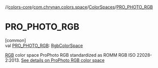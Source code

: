 //[colors-core](../../../index.md)/[com.chrynan.colors.space](../index.md)/[ColorSpaces](index.md)/[PRO_PHOTO_RGB](-p-r-o_-p-h-o-t-o_-r-g-b.md)

# PRO_PHOTO_RGB

[common]\
val [PRO_PHOTO_RGB](-p-r-o_-p-h-o-t-o_-r-g-b.md): [RgbColorSpace](../-rgb-color-space/index.md)

[RGB](../-rgb-color-space/index.md) color space ProPhoto RGB standardized as ROMM RGB ISO 22028-2:2013. [See details on ProPhoto RGB color space](https://d.android.com/reference/android/graphics/ColorSpace.Named.html#PRO_PHOTO_RGB)
